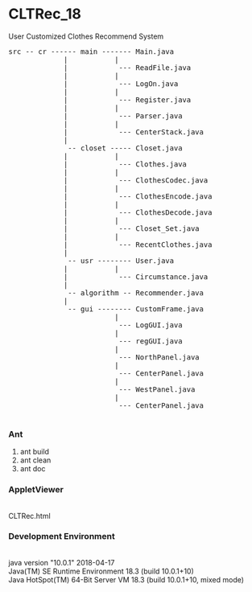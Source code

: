 # CLTRec_18
User Customized Clothes Recommend System

<pre>
src -- cr ------ main ------- Main.java
             |           |
             |            --- ReadFile.java
             |           |
             |            --- LogOn.java
             |           |
             |            --- Register.java
             |           |
             |            --- Parser.java
             |           |
             |            --- CenterStack.java
             |
              -- closet ----- Closet.java
             |           |
             |            --- Clothes.java
             |           |
             |            --- ClothesCodec.java
             |           |
             |            --- ClothesEncode.java
             |           |
             |            --- ClothesDecode.java
             |           |
             |            --- Closet_Set.java
             |           |
             |            --- RecentClothes.java
             |
              -- usr -------- User.java
             |           |
             |            --- Circumstance.java
             |
              -- algorithm -- Recommender.java
             |            
              -- gui -------- CustomFrame.java
                         |
                          --- LogGUI.java
                         |
                          --- regGUI.java
                         |
                          --- NorthPanel.java
                         |
                          --- CenterPanel.java
                         |
                          --- WestPanel.java
                         |
                          --- CenterPanel.java

</pre>

### Ant
   1. ant build
   2. ant clean
   3. ant doc

### AppletViewer
<br>CLTRec.html

### Development Environment
<br>java version "10.0.1" 2018-04-17
<br>Java(TM) SE Runtime Environment 18.3 (build 10.0.1+10)
<br>Java HotSpot(TM) 64-Bit Server VM 18.3 (build 10.0.1+10, mixed mode)
